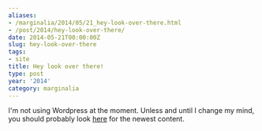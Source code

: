 ```yaml
---
aliases:
- /marginalia/2014/05/21_hey-look-over-there.html
- /post/2014/hey-look-over-there/
date: 2014-05-21T00:00:00Z
slug: hey-look-over-there
tags:
- site
title: Hey look over there!
type: post
year: '2014'
category: marginalia
---
```

I'm not using Wordpress at the moment. Unless and until I change my mind, you should probably look [here](http://randomgeekery.org/) for the newest content.
